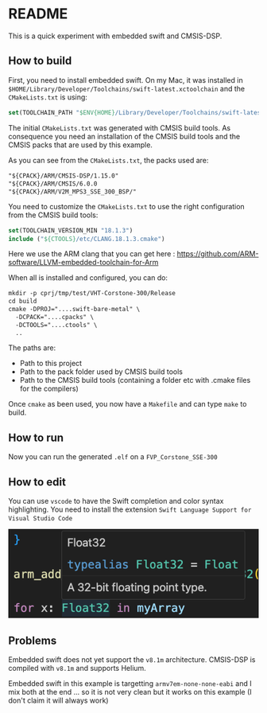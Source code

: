# README

This is a quick experiment with embedded swift and CMSIS-DSP.

## How to build

First, you need to install embedded swift. On my Mac, it was installed in `$HOME/Library/Developer/Toolchains/swift-latest.xctoolchain` and the `CMakeLists.txt` is using: 

```cmake
set(TOOLCHAIN_PATH "$ENV{HOME}/Library/Developer/Toolchains/swift-latest.xctoolchain/Info.plist")
```



The initial `CMakeLists.txt` was generated with CMSIS build tools. As consequence you need an installation of the CMSIS build tools and the CMSIS packs that are used by this example.

As you can see from the `CMakeLists.txt`, the packs used are:

```shell
"${CPACK}/ARM/CMSIS-DSP/1.15.0"
"${CPACK}/ARM/CMSIS/6.0.0
"${CPACK}/ARM/V2M_MPS3_SSE_300_BSP/"

```

You need to customize the `CMakeLists.txt` to use the right configuration from the CMSIS build tools:

```cmake
set(TOOLCHAIN_VERSION_MIN "18.1.3")
include ("${CTOOLS}/etc/CLANG.18.1.3.cmake")
```

Here we use the ARM clang that you can get here : https://github.com/ARM-software/LLVM-embedded-toolchain-for-Arm

When all is installed and configured, you can do:

```shell
mkdir -p cprj/tmp/test/VHT-Corstone-300/Release
cd build
cmake -DPROJ="....swift-bare-metal" \
  -DCPACK="....cpacks" \
  -DCTOOLS="....ctools" \
  ..
```

The paths are:

* Path to this project
* Path to the pack folder used by CMSIS build tools
* Path to the CMSIS build tools (containing a folder etc with .cmake files for the compilers)

Once `cmake` as been used, you now have a `Makefile` and can type `make` to build.

## How to run

Now you can run the generated `.elf` on a `FVP_Corstone_SSE-300`

## How to edit

You can use `vscode` to have the Swift completion and color syntax highlighting. You need to install the extension `Swift Language Support for Visual Studio Code`

![lsp](doc/lsp.png)

## Problems



Embedded swift does not yet support the `v8.1m` architecture. CMSIS-DSP is compiled with `v8.1m` and supports Helium.



Embedded swift in this example is targetting `armv7em-none-none-eabi` and I mix both at the end ... so it is not very clean but it works on this example (I don't claim it will always work)